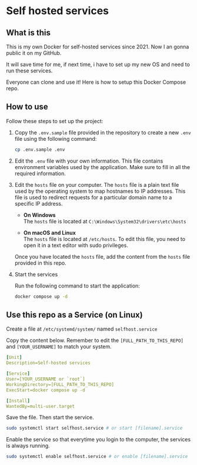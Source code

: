 # Self hosted services

## What is this

This is my own Docker for self-hosted services since 2021. Now I an gonna public it on my GitHub.

It will save time for me, if next time, i have to set up my new OS and need to run these services.

Everyone can clone and use it! Here is how to setup this Docker Compose repo.

## How to use

Follow these steps to set up the project:

1. Copy the `.env.sample` file provided in the repository to create a new `.env` file using the following command:

    ```bash
    cp .env.sample .env
    ```

2. Edit the `.env` file with your own information. This file contains environment variables used by the application. Make sure to fill in all the required information.

3. Edit the `hosts` file on your computer. The `hosts` file is a plain text file used by the operating system to map hostnames to IP addresses. This file is used to redirect requests for a particular domain name to a specific IP address.

    * <b>On Windows</b>  
       The `hosts` file is located at `C:\Windows\System32\drivers\etc\hosts`

    * <b>On macOS and Linux</b>  
     The `hosts` file is located at `/etc/hosts`. To edit this file, you need to open it in a text editor with sudo privileges.

     Once you have located the `hosts` file, add the content from the `hosts` file provided in this repo.

4. Start the services

    Run the following command to start the application:

    ```bash
    docker compose up -d
    ```

## Use this repo as a Service (on Linux)

Create a file at `/etc/systemd/system/` named `selfhost.service`

Copy the content below. Remember to edit the `[FULL_PATH_TO_THIS_REPO]` and `[YOUR_USERNAME]` to match your system.

```yaml
[Unit]
Description=Self-hosted services

[Service]
User=[YOUR_USERNAME or `root`]
WorkingDirectory=[FULL_PATH_TO_THIS_REPO]
ExecStart=docker compose up -d

[Install]
WantedBy=multi-user.target
```

Save the file. Then start the service.

```sh
sudo systemctl start selfhost.service # or start [filename].service
```

Enable the service so that everytime you login to the computer, the services is always running.

```sh
sudo systemctl enable selfhost.service # or enable [filename].service
```
